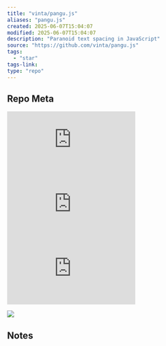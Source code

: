 ```yaml
---
title: "vinta/pangu.js"
aliases: "pangu.js"
created: 2025-06-07T15:04:07
modified: 2025-06-07T15:04:07
description: "Paranoid text spacing in JavaScript"
source: "https://github.com/vinta/pangu.js"
tags:
  - "star"
tags-link:
type: "repo"
---
```

## Repo Meta

![](https://img.shields.io/github/stars/vinta/pangu.js?style=for-the-badge&label=stars) ![](https://img.shields.io/github/repo-size/vinta/pangu.js?style=for-the-badge&label=size) ![](https://img.shields.io/github/created-at/vinta/pangu.js?style=for-the-badge&label=since)

[![](https://github-readme-stats.vercel.app/api/pin/?username=vinta&repo=pangu.js&bg_color=00000000)](https://github.com/vinta/pangu.js)

## Notes

